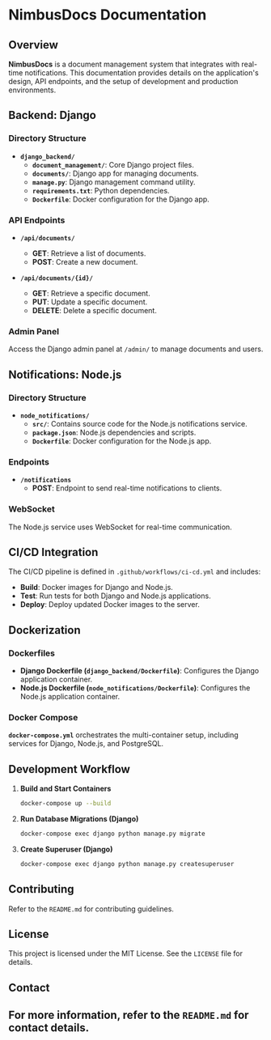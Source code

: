 # NimbusDocs Documentation

## Overview

**NimbusDocs** is a document management system that integrates with real-time notifications. This documentation provides details on the application's design, API endpoints, and the setup of development and production environments.

## Backend: Django

### **Directory Structure**

- **`django_backend/`**
  - **`document_management/`**: Core Django project files.
  - **`documents/`**: Django app for managing documents.
  - **`manage.py`**: Django management command utility.
  - **`requirements.txt`**: Python dependencies.
  - **`Dockerfile`**: Docker configuration for the Django app.

### **API Endpoints**

- **`/api/documents/`**
  - **GET**: Retrieve a list of documents.
  - **POST**: Create a new document.

- **`/api/documents/{id}/`**
  - **GET**: Retrieve a specific document.
  - **PUT**: Update a specific document.
  - **DELETE**: Delete a specific document.

### **Admin Panel**

Access the Django admin panel at `/admin/` to manage documents and users.

## Notifications: Node.js

### **Directory Structure**

- **`node_notifications/`**
  - **`src/`**: Contains source code for the Node.js notifications service.
  - **`package.json`**: Node.js dependencies and scripts.
  - **`Dockerfile`**: Docker configuration for the Node.js app.

### **Endpoints**

- **`/notifications`**
  - **POST**: Endpoint to send real-time notifications to clients.

### **WebSocket**

The Node.js service uses WebSocket for real-time communication.

## CI/CD Integration

The CI/CD pipeline is defined in `.github/workflows/ci-cd.yml` and includes:

- **Build**: Docker images for Django and Node.js.
- **Test**: Run tests for both Django and Node.js applications.
- **Deploy**: Deploy updated Docker images to the server.

## Dockerization

### **Dockerfiles**

- **Django Dockerfile (`django_backend/Dockerfile`)**: Configures the Django application container.
- **Node.js Dockerfile (`node_notifications/Dockerfile`)**: Configures the Node.js application container.

### **Docker Compose**

**`docker-compose.yml`** orchestrates the multi-container setup, including services for Django, Node.js, and PostgreSQL.

## Development Workflow

1. **Build and Start Containers**
   ```bash
   docker-compose up --build
   ```

2. **Run Database Migrations (Django)**
   ```bash
   docker-compose exec django python manage.py migrate
   ```

3. **Create Superuser (Django)**
   ```bash
   docker-compose exec django python manage.py createsuperuser
   ```

## Contributing

Refer to the `README.md` for contributing guidelines.

## License

This project is licensed under the MIT License. See the `LICENSE` file for details.

## Contact

For more information, refer to the `README.md` for contact details.
---
